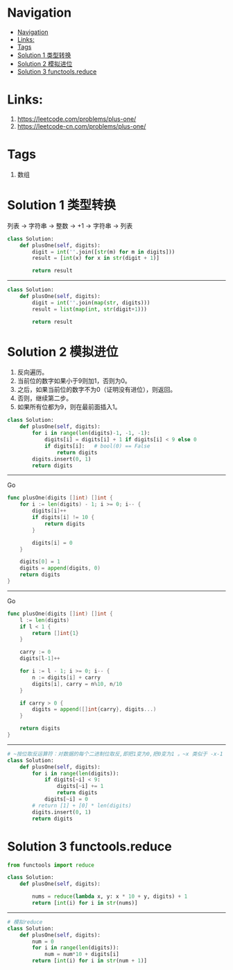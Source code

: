 # Navigation
- [Navigation](#navigation)
- [Links:](#links)
- [Tags](#tags)
- [Solution 1 类型转换](#solution-1-类型转换)
- [Solution 2 模拟进位](#solution-2-模拟进位)
- [Solution 3 functools.reduce](#solution-3-functoolsreduce)

# Links:
1. https://leetcode.com/problems/plus-one/
2. https://leetcode-cn.com/problems/plus-one/

# Tags
1. 数组

# Solution 1 类型转换
列表 -> 字符串 -> 整数 -> +1 -> 字符串 -> 列表
```python
class Solution:
    def plusOne(self, digits):
        digit = int(''.join([str(m) for m in digits]))
        result = [int(x) for x in str(digit + 1)]

        return result
```
---
```python
class Solution:
    def plusOne(self, digits):
        digit = int(''.join(map(str, digits)))
        result = list(map(int, str(digit+1)))

        return result
```

# Solution 2 模拟进位
1. 反向遍历。
2. 当前位的数字如果小于9则加1，否则为0。
3. 之后，如果当前位的数字不为0（证明没有进位），则返回。
4. 否则，继续第二步。
5. 如果所有位都为9，则在最前面插入1。

```python
class Solution:
    def plusOne(self, digits):
        for i in range(len(digits)-1, -1, -1):
            digits[i] = digits[i] + 1 if digits[i] < 9 else 0
            if digits[i]:   # bool(0) == False
                return digits
        digits.insert(0, 1)
        return digits
```
---
Go
```go
func plusOne(digits []int) []int {
    for i := len(digits) - 1; i >= 0; i-- {
        digits[i]++
        if digits[i] != 10 {
            return digits
        }

        digits[i] = 0
    }

    digits[0] = 1
    digits = append(digits, 0)
    return digits
}
```
---
Go
```go
func plusOne(digits []int) []int {
	l := len(digits)
	if l < 1 {
		return []int{1}
	}

	carry := 0
	digits[l-1]++

	for i := l - 1; i >= 0; i-- {
		n := digits[i] + carry
		digits[i], carry = n%10, n/10
	}

	if carry > 0 {
		digits = append([]int{carry}, digits...)
	}

	return digits
}

```

---
```python
# ~按位取反运算符：对数据的每个二进制位取反,即把1变为0,把0变为1 。~x 类似于 -x-1
class Solution:
    def plusOne(self, digits):
        for i in range(len(digits)):
            if digits[~i] < 9:
                digits[~i] += 1
                return digits
            digits[~i] = 0
        # return [1] + [0] * len(digits)
        digits.insert(0, 1)
        return digits
```

# Solution 3 functools.reduce
```python
from functools import reduce

class Solution:
    def plusOne(self, digits):

        nums = reduce(lambda x, y: x * 10 + y, digits) + 1
        return [int(i) for i in str(nums)]

```
---
```python
# 模拟reduce
class Solution:
    def plusOne(self, digits):
        num = 0
        for i in range(len(digits)):
            num = num*10 + digits[i]
        return [int(i) for i in str(num + 1)]

```

